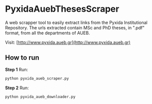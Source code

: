 # PyxidaAuebThesesScraper
A web scrapper tool to easily extract links from the Pyxida Institutional Repository. The urls extracted contain MSc and PhD theses, in ".pdf" format, from all the departments of AUEB.

Visit:
[http://www.pyxida.aueb.gr](http://www.pyxida.aueb.gr)


## How to run


**Step 1**
Run:
```python
python pyxida_aueb_scraper.py
```

**Step 2**
Run:
```python
python pyxida_aueb_downloader.py
```

